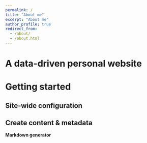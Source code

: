 ```yaml
---
permalink: /
title: "About me"
excerpt: "About me"
author_profile: true
redirect_from:
  - /about/
  - /about.html
---
```


A data-driven personal website
======


Getting started
======


Site-wide configuration
------


Create content & metadata
------


**Markdown generator**

